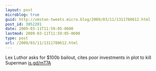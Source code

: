 ```yaml
---
layout: post
microblog: true
guid: http://vmstan-tweets.micro.blog/2009/03/11/1311780612.html
post_id: 3052201
date: 2009-03-11T11:59:05-0600
lastmod: 2009-03-11T11:59:05-0600
type: post
url: /2009/03/11/1311780612.html
---
```

Lex Luthor asks for $100b bailout, cites poor investments in plot to kill Superman [is.gd/mT7A](http://is.gd/mT7A)
